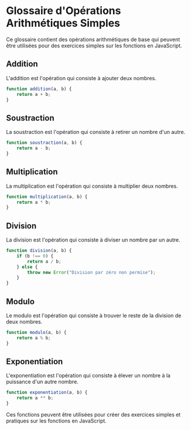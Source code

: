 # Glossaire d'Opérations Arithmétiques Simples

Ce glossaire contient des opérations arithmétiques de base qui peuvent être utilisées pour des exercices simples sur les fonctions en JavaScript.

## Addition
L'addition est l'opération qui consiste à ajouter deux nombres.

```javascript
function addition(a, b) {
    return a + b;
}
```

## Soustraction
La soustraction est l'opération qui consiste à retirer un nombre d'un autre.

```javascript
function soustraction(a, b) {
    return a - b;
}
```

## Multiplication
La multiplication est l'opération qui consiste à multiplier deux nombres.

```javascript
function multiplication(a, b) {
    return a * b;
}
```

## Division
La division est l'opération qui consiste à diviser un nombre par un autre.

```javascript
function division(a, b) {
    if (b !== 0) {
        return a / b;
    } else {
        throw new Error("Division par zéro non permise");
    }
}
```

## Modulo
Le modulo est l'opération qui consiste à trouver le reste de la division de deux nombres.

```javascript
function modulo(a, b) {
    return a % b;
}
```

## Exponentiation
L'exponentiation est l'opération qui consiste à élever un nombre à la puissance d'un autre nombre.

```javascript
function exponentiation(a, b) {
    return a ** b;
}
```

Ces fonctions peuvent être utilisées pour créer des exercices simples et pratiques sur les fonctions en JavaScript.